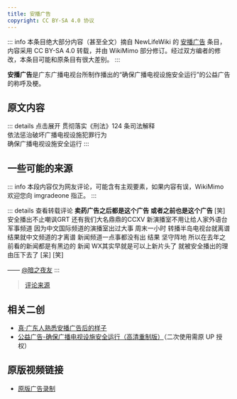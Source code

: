 ```yaml
---
title: 安播广告
copyright: CC BY-SA 4.0 协议
---
```


::: info
本条目绝大部分内容（甚至全文）摘自 NewLifeWiki 的 [安播广告](https://newlifewiki.miraheze.org/wiki/安播广告) 条目，内容采用 CC BY-SA 4.0 转载，并由 WikiMimo 部分修订。经过双方编者的修改，本条目可能和原条目有很大差别。
:::

**安播广告**是广东广播电视台所制作播出的“确保广播电视设施安全运行”的公益广告的称呼及梗。

## 原文内容

::: details 点击展开
贯彻落实《刑法》124 条司法解释  
依法惩治破坏广播电视设施犯罪行为  
确保广播电视设施安全运行
:::

## 一些可能的来源

::: info
本段内容仅为网友评论，可能含有主观要素，如果内容有误，WikiMimo 欢迎您向 imgradeone 指正。
:::

::: details 查看转载评论
**卖药广告之后都是这个广告 或者之前也是这个广告** \[笑\]  
安全播出不止嘲讽GRT 还有我们大名鼎鼎的CCXV 新演播室不用让给人家外语台 军事频道 因为中文国际频道的演播室出过大事 周末一小时 转播半岛电视台就离谱 结果就中文频道的才离谱 新闻频道一点事都没有出 结果 坚守阵地 所以在去年之前看的新闻都是有黑边的 新闻 WX其实早就是可以上新片头了 就被安全播出的理由压下去了 \[呆\] \[笑\]

—— [@暗之夜友](https://space.bilibili.com/410109294)
:::

> [评论来源](https://www.bilibili.com/video/BV19h411d7NS?p=2#reply3520696172)

## 相关二创

- [真·广东人熟悉安播广告后的样子](https://www.bilibili.com/video/BV1b54y1y7fB/)
- [公益广告-确保广播电视设施安全运行（高清重制版）](https://www.bilibili.com/video/BV1Ff4y1B71s)（二次使用需原 UP 授权）

## 原版视频链接

- [原版广告录制](https://www.bilibili.com/video/BV19h411d7NS)
